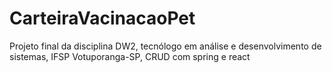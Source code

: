 # CarteiraVacinacaoPet
Projeto final da disciplina DW2, tecnólogo em análise e desenvolvimento de sistemas, IFSP Votuporanga-SP, CRUD com spring e react

